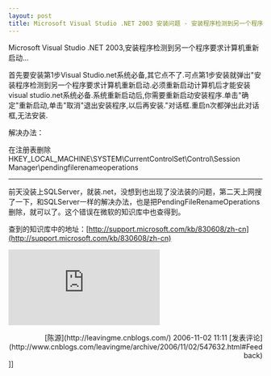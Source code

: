 ```yaml
---
layout: post
title: Microsoft Visual Studio .NET 2003 安装问题 - 安装程序检测到另一个程序要求计算机重新启动
---
```

Microsoft Visual Studio .NET 2003,安装程序检测到另一个程序要求计算机重新启动...

首先要安装第1步Visual Studio.net系统必备,其它点不了.可点第1步安装就弹出"安装程序检测到另一个程序要求计算机重新启动.必须重新启动计算机后才能安装visual studio.net系统必备.系统重新启动后,你需要重新启动安装程序.单击"确定"重新启动,单击"取消"退出安装程序,以后再安装."对话框.重启n次都弹出此对话框,无法安装.

解决办法：

在注册表删除HKEY_LOCAL_MACHINE\SYSTEM\CurrentControlSet\Control\Session Manager\pendingfilerenameoperations 

******************************************************************

前天没装上SQLServer，就装.net，没想到也出现了没法装的问题，第二天上网搜了一下，和SQLServer一样的解决办法，也是把PendingFileRenameOperations删除，就可以了。这个错误在微软的知识库中也查得到。

查到的知识库中的地址：[http://support.microsoft.com/kb/830608/zh-cn](http://support.microsoft.com/kb/830608/zh-cn)

  ![](http://www.cnblogs.com/leavingme/aggbug/547632.html)

<div align="right">[陈源](http://leavingme.cnblogs.com/) 2006-11-02 11:11 [发表评论](http://www.cnblogs.com/leavingme/archive/2006/11/02/547632.html#Feedback)</div>]]